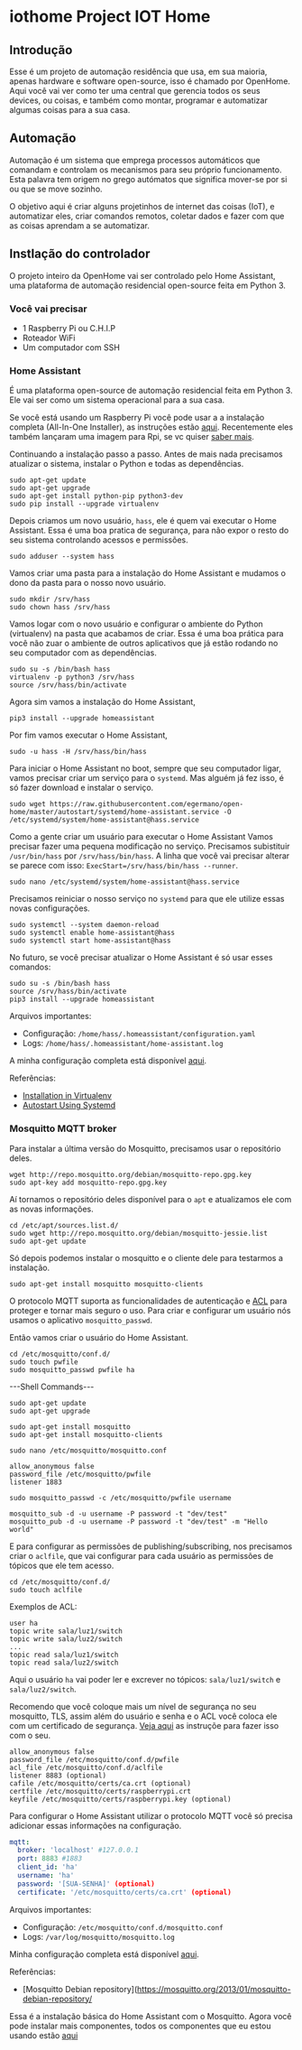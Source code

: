 # iothome Project IOT Home

## Introdução

Esse é um projeto de automação residência que usa, em sua maioria, apenas hardware e software open-source, isso é chamado por OpenHome. Aqui você vai ver como ter uma central que gerencia todos os seus devices, ou coisas, e também como montar, programar e automatizar algumas coisas para a sua casa.

## Automação

Automação é um sistema que emprega processos automáticos que comandam e controlam os mecanismos para seu próprio funcionamento. Esta palavra tem origem no grego autómatos que significa mover-se por si ou que se move sozinho.

O objetivo aqui é criar alguns projetinhos de internet das coisas (IoT), e automatizar eles, criar comandos remotos, coletar dados e fazer com que as coisas aprendam a se automatizar.

## Instlação do controlador

O projeto inteiro da OpenHome vai ser controlado pelo Home Assistant, uma plataforma de automação residencial open-source feita em Python 3.

### Você vai precisar

* 1 Raspberry Pi ou C.H.I.P
* Roteador WiFi
* Um computador com SSH

### Home Assistant

É uma plataforma open-source de automação residencial feita em Python 3. Ele vai ser como um sistema operacional para a sua casa.

Se você está usando um Raspberry Pi você pode usar a a instalação completa (All-In-One Installer), as instruções estão [aqui](https://home-assistant.io/getting-started/installation-raspberry-pi-all-in-one/). Recentemente eles também lançaram uma imagem para Rpi, se vc quiser [saber mais](https://home-assistant.io/blog/2016/10/01/we-have-raspberry-image-now/).

Continuando a instalação passo a passo. Antes de mais nada precisamos atualizar o sistema, instalar o Python e todas as dependências.

```
sudo apt-get update
sudo apt-get upgrade
sudo apt-get install python-pip python3-dev
sudo pip install --upgrade virtualenv
```

Depois criamos um novo usuário, `hass`, ele é quem vai executar o Home Assistant. Essa é uma boa pratica de segurança, para não expor o resto do seu sistema controlando acessos e permissões.


```
sudo adduser --system hass
```

Vamos criar uma pasta para a instalação do Home Assistant e mudamos o dono da pasta para o nosso novo usuário.

```
sudo mkdir /srv/hass
sudo chown hass /srv/hass
```

Vamos logar com o novo usuário e configurar o ambiente do Python (virtualenv) na pasta que acabamos de criar. Essa é uma boa prática para você não zuar o ambiente de outros aplicativos que já estão rodando no seu computador com as dependências.

```
sudo su -s /bin/bash hass
virtualenv -p python3 /srv/hass
source /srv/hass/bin/activate
```

Agora sim vamos a instalação do Home Assistant,

```
pip3 install --upgrade homeassistant
```

Por fim vamos executar o Home Assistant,

```
sudo -u hass -H /srv/hass/bin/hass
```

Para iniciar o Home Assistant no boot, sempre que seu computador ligar, vamos precisar criar um serviço para o `systemd`. Mas alguém já fez isso, é só fazer download e instalar o serviço.

```
sudo wget https://raw.githubusercontent.com/egermano/open-home/master/autostart/systemd/home-assistant.service -O /etc/systemd/system/home-assistant@hass.service
```

Como a gente criar um usuário para executar o Home Assistant Vamos precisar fazer uma pequena modificação no serviço. Precisamos subistituir `/usr/bin/hass` por `/srv/hass/bin/hass`. A linha que você vai precisar alterar se parece com isso: `ExecStart=/srv/hass/bin/hass --runner`.

```
sudo nano /etc/systemd/system/home-assistant@hass.service
```

Precisamos reiniciar o nosso serviço no `systemd` para que ele utilize essas novas configurações.

```
sudo systemctl --system daemon-reload
sudo systemctl enable home-assistant@hass
sudo systemctl start home-assistant@hass
```

No futuro, se você precisar atualizar o Home Assistant é só usar esses comandos:

```
sudo su -s /bin/bash hass
source /srv/hass/bin/activate
pip3 install --upgrade homeassistant
```

Arquivos importantes:


- Configuração: `/home/hass/.homeassistant/configuration.yaml`
- Logs: `/home/hass/.homeassistant/home-assistant.log`

A minha configuração completa está disponível [aqui](configuration/home_assistant).

Referências:

- [Installation in Virtualenv](https://home-assistant.io/getting-started/installation-virtualenv/)
- [Autostart Using Systemd](https://home-assistant.io/getting-started/autostart-systemd/)

### Mosquitto MQTT broker

Para instalar a última versão do Mosquitto, precisamos usar o repositório deles.

```
wget http://repo.mosquitto.org/debian/mosquitto-repo.gpg.key
sudo apt-key add mosquitto-repo.gpg.key
```

Aí tornamos o repositório deles disponível para o `apt` e atualizamos ele com as novas informações.

```
cd /etc/apt/sources.list.d/
sudo wget http://repo.mosquitto.org/debian/mosquitto-jessie.list
sudo apt-get update
```

Só depois podemos instalar o mosquitto e o cliente dele para testarmos a instalação.

```
sudo apt-get install mosquitto mosquitto-clients
```

O protocolo MQTT suporta as funcionalidades de autenticação e [ACL](https://en.wikipedia.org/wiki/Access_control_list) para proteger e tornar mais seguro o uso.
Para criar e configurar um usuário nós usamos o aplicativo `mosquitto_passwd`.

Então vamos criar o usuário do Home Assistant.

```
cd /etc/mosquitto/conf.d/
sudo touch pwfile
sudo mosquitto_passwd pwfile ha

```
---Shell Commands---

```
sudo apt-get update
sudo apt-get upgrade
```

```
sudo apt-get install mosquitto
sudo apt-get install mosquitto-clients
```

```
sudo nano /etc/mosquitto/mosquitto.conf
```

```
allow_anonymous false
password_file /etc/mosquitto/pwfile
listener 1883
```

```
sudo mosquitto_passwd -c /etc/mosquitto/pwfile username

```

```
mosquitto_sub -d -u username -P password -t "dev/test"
mosquitto_pub -d -u username -P password -t "dev/test" -m "Hello world"

```

E para configurar as permissões de publishing/subscribing, nos precisamos criar o `aclfile`, que vai configurar para cada usuário as permissões de tópicos que ele tem acesso.

```
cd /etc/mosquitto/conf.d/
sudo touch aclfile
```

Exemplos de ACL:

```
user ha
topic write sala/luz1/switch
topic write sala/luz2/switch
...
topic read sala/luz1/switch
topic read sala/luz2/switch
```

Aqui o usuário `ha` vai poder ler e excrever no tópicos: `sala/luz1/switch` e `sala/luz2/switch`.

Recomendo que você coloque mais um nível de segurança no seu mosquitto, TLS, assim além do usuário e senha e o ACL você coloca ele com um certificado de segurança. [Veja aqui](mosquitto/tls) as instruçõe para fazer isso com o seu.

```
allow_anonymous false
password_file /etc/mosquitto/conf.d/pwfile
acl_file /etc/mosquitto/conf.d/aclfile
listener 8883 (optional)
cafile /etc/mosquitto/certs/ca.crt (optional)
certfile /etc/mosquitto/certs/raspberrypi.crt
keyfile /etc/mosquitto/certs/raspberrypi.key (optional)
```

Para configurar o Home Assistant utilizar o protocolo MQTT você só precisa adicionar essas informações na configuração.

```yaml
mqtt:
  broker: 'localhost' #127.0.0.1
  port: 8883 #1883
  client_id: 'ha'
  username: 'ha'
  password: '[SUA-SENHA]' (optional)
  certificate: '/etc/mosquitto/certs/ca.crt' (optional)
```

Arquivos importantes:

- Configuração: `/etc/mosquitto/conf.d/mosquitto.conf`
- Logs: `/var/log/mosquitto/mosquitto.log`

Minha configuração completa está disponível [aqui](https://github.com/rodrigopdcouto/iothome/blob/master/homeAssistant/configuration.yaml).

Referências:

- [Mosquitto Debian repository](https://mosquitto.org/2013/01/mosquitto-debian-repository/

Essa é a instalação básica do Home Assistant com o Mosquitto. Agora você pode instalar mais componentes, todos os componentes que eu estou usando estão [aqui](components)
